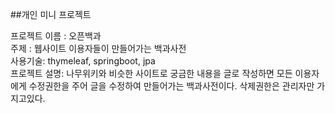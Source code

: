 ##개인 미니 프로젝트

프로젝트 이름 : 오픈백과  
주제 : 웹사이트 이용자들이 만들어가는 백과사전  
사용기술: thymeleaf, springboot, jpa    
프로젝트 설명: 나무위키와 비슷한 사이트로 궁금한 내용을 글로 작성하면 모든 이용자에게 수정권한을 주어 글을 수정하여 만들어가는 백과사전이다.  삭제권한은 관리자만 가지고있다.
